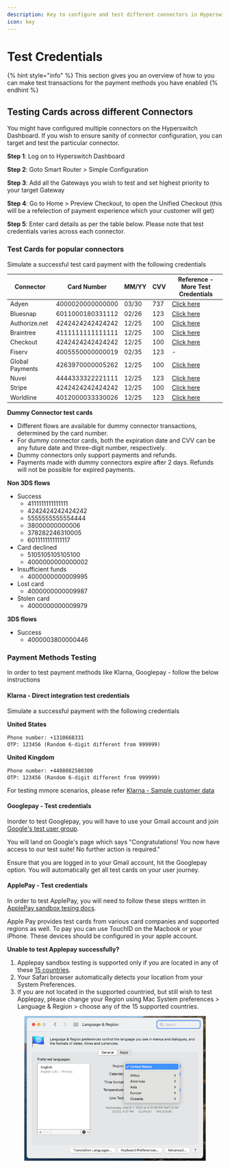 ```yaml
---
description: Key to configure and test different connectors in Hyperswitch
icon: key
---
```


# Test Credentials

{% hint style="info" %}
This section gives you an overview of how to you can make test transactions for the payment methods you have enabled
{% endhint %}

## Testing Cards across different Connectors

You might have configured multiple connectors on the Hyperswitch Dashboard. If you wish to ensure sanity of connector configuration, you can target and test the particular connector.

**Step 1**: Log on to Hyperswitch Dashboard

**Step 2**: Goto Smart Router > Simple Configuration

**Step 3**: Add all the Gateways you wish to test and set highest priority to your target Gateway

**Step 4**: Go to Home > Preview Checkout, to open the Unified Checkout (this will be a refelection of payment experience which your customer will get)

**Step 5**: Enter card details as per the table below. Please note that test credentials varies across each connector.

### Test Cards for popular connectors

Simulate a successful test card payment with the following credentials

| Connector       | Card Number      | MM/YY | CVV | Reference - More Test Credentials                                                                           |
| --------------- | ---------------- | ----- | --- | ----------------------------------------------------------------------------------------------------------- |
| Adyen           | 4000020000000000 | 03/30 | 737 | [Click here](https://docs.adyen.com/development-resources/testing/test-card-numbers)                        |
| Bluesnap        | 6011000180331112 | 02/26 | 123 | [Click here](https://developers.bluesnap.com/reference/test-credit-cards)                                   |
| Authorize.net   | 4242424242424242 | 12/25 | 100 | [Click here](https://developer.authorize.net/hello\_world/testing\_guide.html)                              |
| Braintree       | 4111111111111111 | 12/25 | 100 | [Click here](https://developer.paypal.com/braintree/docs/reference/general/testing/php#credit-card-numbers) |
| Checkout        | 4242424242424242 | 12/25 | 100 | [Click here](https://www.checkout.com/docs/testing/test-cards)                                              |
| Fiserv          | 4005550000000019 | 02/35 | 123 | -                                                                                                           |
| Global Payments | 4263970000005262 | 12/25 | 100 | [Click here](https://developer.globalpay.com/resources/test-card-numbers)                                   |
| Nuvei           | 4444333322221111 | 12/25 | 123 | [Click here](https://helpdesk.nuvei.com/doku.php?id=developer:integration\_docs:testing-guide)              |
| Stripe          | 4242424242424242 | 12/25 | 100 | [Click here](https://stripe.com/docs/testing#cards)                                                         |
| Worldline       | 4012000033330026 | 12/25 | 123 | [Click here](https://epayments.developer-ingenico.com/documentation/testcases/detail/visa)                  |

**Dummy Connector test cards**

* Different flows are available for dummy connector transactions, determined by the card number.
* For dummy connector cards, both the expiration date and CVV can be any future date and three-digit number, respectively.
* Dummy connectors only support payments and refunds.
* Payments made with dummy connectors expire after 2 days. Refunds will not be possible for expired payments.

**Non 3DS flows**

* Success
  * 4111111111111111
  * 4242424242424242
  * 5555555555554444
  * 38000000000006
  * 378282246310005
  * 6011111111111117
* Card declined
  * 5105105105105100
  * 4000000000000002
* Insufficient funds
  * 4000000000009995
* Lost card
  * 4000000000009987
* Stolen card
  * 4000000000009979

**3DS flows**

* Success
  * 4000003800000446

### Payment Methods Testing

In order to test payment methods like Klarna, Googlepay - follow the below instructions

#### Klarna - Direct integration test credentials

Simulate a successful payment with the following credentials

**United States**

```
Phone number: +1310668331
OTP: 123456 (Random 6-digit different from 999999)
```

**United Kingdom**

```
Phone number: +4408082580300
OTP: 123456 (Random 6-digit different from 999999)
```

For testing mmore scenarios, please refer [Klarna - Sample customer data](https://docs.klarna.com/resources/test-environment/sample-customer-data/)

#### Googlepay - Test credentials

Inorder to test Googlepay, you will have to use your Gmail account and join [Google's test user group](https://groups.google.com/g/googlepay-test-mode-stub-data).

You will land on Google's page which says "Congratulations! You now have access to our test suite! No further action is required."

Ensure that you are logged in to your Gmail account, hit the Googlepay option. You will automatically get all test cards on your user journey.

#### ApplePay - Test credentials

In order to test ApplePay, you will need to follow these steps written in [ApplePay sandbox tesing docs](https://developer.apple.com/apple-pay/sandbox-testing/).

Apple Pay provides test cards from various card companies and supported regions as well. To pay you can use TouchID on the Macbook or your iPhone. These devices should be configured in your apple account.

**Unable to test Applepay successfully?**

1. Applepay sandbox testing is supported only if you are located in any of these [15 countries](https://developer.apple.com/apple-pay/sandbox-testing/).
2. Your Safari browser automatically detects your location from your System Preferences.
3. If you are not located in the supported countried, but still wish to test Applepay, please change your Region using Mac System preferences > Language & Region > choose any of the 15 supported countries.&#x20;

<figure><img src="../../../../.gitbook/assets/languageRegion.png" alt=""><figcaption></figcaption></figure>
